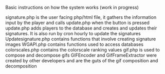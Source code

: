 Basic instructions on how the system works (work in progress)

signature.php is the user facing php/html file, it gathers the information input by the player and calls update.php when the button is pressed
update.php adds players to the database and creates and updates their signatures. It is also run by cron hourly to update the signatures
Updatesignature.php contains functions that involve creating signature images
WGAPI.php contains functions used to access databases
colorscales.php contains the colorscale ranking values
gif.php is used to compose and decompose gifs
GIFEncoder and GifFrameExtractor were created by other developers and are the guts of the gif composition and decomposition
